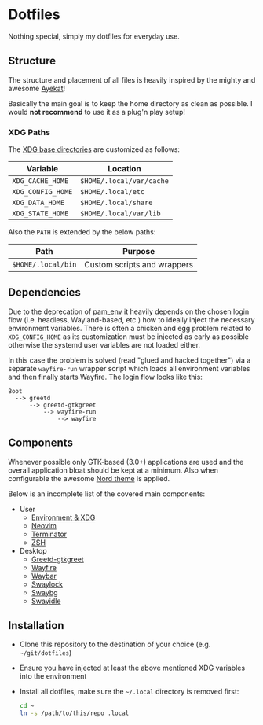 # Dotfiles

Nothing special, simply my dotfiles for everyday use.

## Structure

The structure and placement of all files is heavily inspired by the mighty and
awesome [Ayekat](https://github.com/ayekat/dotfiles)!

Basically the main goal is to keep the home directory as clean as possible. I
would **not recommend** to use it as a plug'n play setup!

### XDG Paths

The [XDG base
directories](https://specifications.freedesktop.org/basedir-spec/basedir-spec-latest.html)
are customized as follows:

| Variable          | Location                 |
| ----------------- | ------------------------ |
| `XDG_CACHE_HOME`  | `$HOME/.local/var/cache` |
| `XDG_CONFIG_HOME` | `$HOME/.local/etc`       |
| `XDG_DATA_HOME`   | `$HOME/.local/share`     |
| `XDG_STATE_HOME`  | `$HOME/.local/var/lib`   |

Also the `PATH` is extended by the below paths:

| Path               | Purpose                     |
| ------------------ | --------------------------- |
| `$HOME/.local/bin` | Custom scripts and wrappers |

## Dependencies

Due to the deprecation of
[pam\_env](https://github.com/linux-pam/linux-pam/releases/tag/v1.5.0) it
heavily depends on the chosen login flow (i.e. headless, Wayland-based, etc.)
how to ideally inject the necessary environment variables. There is often a
chicken and egg problem related to `XDG_CONFIG_HOME` as its customization must
be injected as early as possible otherwise the systemd user variables are not
loaded either.

In this case the problem is solved (read "glued and hacked together") via a
separate `wayfire-run` wrapper script which loads all environment variables and
then finally starts Wayfire. The login flow looks like this:

```text
Boot
  --> greetd
      --> greetd-gtkgreet
          --> wayfire-run
              --> wayfire
```

## Components

Whenever possible only GTK-based (3.0+) applications are used and the overall
application bloat should be kept at a minimum. Also when configurable the
awesome [Nord theme](https://www.nordtheme.com/) is applied.

Below is an incomplete list of the covered main components:

* User
  - [Environment & XDG](https://specifications.freedesktop.org/basedir-spec/basedir-spec-latest.html)
  - [Neovim](https://github.com/neovim/neovim)
  - [Terminator](https://github.com/gnome-terminator/terminator)
  - [ZSH](https://www.zsh.org/)
* Desktop
  - [Greetd-gtkgreet](https://git.sr.ht/~kennylevinsen/gtkgreet)
  - [Wayfire](https://github.com/WayfireWM/wayfire)
  - [Waybar](https://github.com/Alexays/Waybar)
  - [Swaylock](https://github.com/swaywm/swaylock)
  - [Swaybg](https://github.com/swaywm/swaybg)
  - [Swayidle](https://github.com/swaywm/swayidle)

## Installation

* Clone this repository to the destination of your choice (e.g.
  `~/git/dotfiles`)

* Ensure you have injected at least the above mentioned XDG variables into the
  environment

* Install all dotfiles, make sure the `~/.local` directory is removed first:

  ```sh
  cd ~
  ln -s /path/to/this/repo .local
  ```
